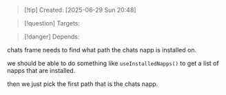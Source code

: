 
>[!tip] Created: [2025-06-29 Sun 20:48]

>[!question] Targets: 

>[!danger] Depends: 

chats frame needs to find what path the chats napp is installed on.

we should be able to do something like `useInstalledNapps()` to get a list of napps that are installed.

then we just pick the first path that is the chats napp.